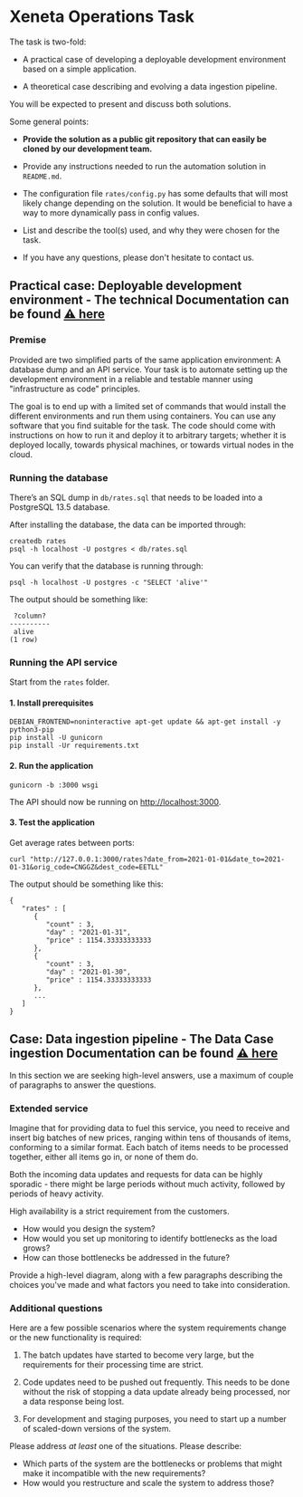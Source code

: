 # Xeneta Operations Task

The task is two-fold:

* A practical case of developing a deployable development environment based on a simple application.

* A theoretical case describing and evolving a data ingestion pipeline.

You will be expected to present and discuss both solutions.

Some general points:

* **Provide the solution as a public git repository that can easily be cloned by our development team.**

* Provide any instructions needed to run the automation solution in `README.md`.

* The configuration file `rates/config.py` has some defaults that will most likely change depending on the solution. It would be beneficial to have a way to more dynamically pass in config values.

* List and describe the tool(s) used, and why they were chosen for the task.

* If you have any questions, please don't hesitate to contact us.

## Practical case: Deployable development environment - The technical Documentation can be found [**⚠ here**](terraform-README.md)

### Premise

Provided are two simplified parts of the same application environment: A database dump and an API service. Your task is to automate setting up the development environment in a reliable and testable manner using "infrastructure as code" principles.

The goal is to end up with a limited set of commands that would install the different environments and run them using containers. You can use any software that you find suitable for the task. The code should come with instructions on how to run it and deploy it to arbitrary targets; whether it is deployed locally, towards physical machines, or towards virtual nodes in the cloud.

### Running the database

There’s an SQL dump in `db/rates.sql` that needs to be loaded into a PostgreSQL 13.5 database.

After installing the database, the data can be imported through:

```
createdb rates
psql -h localhost -U postgres < db/rates.sql
```

You can verify that the database is running through:

```
psql -h localhost -U postgres -c "SELECT 'alive'"
```

The output should be something like:

```
 ?column?
----------
 alive
(1 row)
```

### Running the API service

Start from the `rates` folder.

#### 1. Install prerequisites

```
DEBIAN_FRONTEND=noninteractive apt-get update && apt-get install -y python3-pip
pip install -U gunicorn
pip install -Ur requirements.txt
```

#### 2. Run the application
```
gunicorn -b :3000 wsgi
```

The API should now be running on [http://localhost:3000](http://localhost:3000).

#### 3. Test the application

Get average rates between ports:
```
curl "http://127.0.0.1:3000/rates?date_from=2021-01-01&date_to=2021-01-31&orig_code=CNGGZ&dest_code=EETLL"
```

The output should be something like this:
```
{
   "rates" : [
      {
         "count" : 3,
         "day" : "2021-01-31",
         "price" : 1154.33333333333
      },
      {
         "count" : 3,
         "day" : "2021-01-30",
         "price" : 1154.33333333333
      },
      ...
   ]
}
```

## Case: Data ingestion pipeline - The Data Case ingestion Documentation can be found [**⚠ here**](dataIngestionPipeline-README.md)

In this section we are seeking high-level answers, use a maximum of couple of paragraphs to answer the questions.

### Extended service

Imagine that for providing data to fuel this service, you need to receive and insert big batches of new prices, ranging within tens of thousands of items, conforming to a similar format. Each batch of items needs to be processed together, either all items go in, or none of them do.

Both the incoming data updates and requests for data can be highly sporadic - there might be large periods without much activity, followed by periods of heavy activity.

High availability is a strict requirement from the customers.

* How would you design the system?
* How would you set up monitoring to identify bottlenecks as the load grows?
* How can those bottlenecks be addressed in the future?

Provide a high-level diagram, along with a few paragraphs describing the choices you've made and what factors you need to take into consideration.

### Additional questions

Here are a few possible scenarios where the system requirements change or the new functionality is required:

1. The batch updates have started to become very large, but the requirements for their processing time are strict.

2. Code updates need to be pushed out frequently. This needs to be done without the risk of stopping a data update already being processed, nor a data response being lost.

3. For development and staging purposes, you need to start up a number of scaled-down versions of the system.

Please address *at least* one of the situations. Please describe:

- Which parts of the system are the bottlenecks or problems that might make it incompatible with the new requirements?
- How would you restructure and scale the system to address those?
